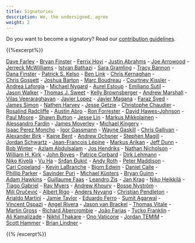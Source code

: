 ```yaml
---
title: Signatories
description: We, the undersigned, agree
weight: 2
---
```


Do you want to become a signatory? Read our [contribution guidelines](https://github.com/Minimum-CD/cd-manifesto/blob/master/CONTRIBUTING.md).

{{%excerpt%}}

[Dave&nbsp;Farley](https://www.linkedin.com/in/dave-farley-a67927)&nbsp;-
[Bryan&nbsp;Finster](https://www.linkedin.com/in/bryan-finster/)&nbsp;-
[Ferrix&nbsp;Hovi](https://www.linkedin.com/in/ferrix/)&nbsp;-
[Justin&nbsp;Abrahms](https://justin.abrah.ms/)&nbsp;-
[Joe&nbsp;Arrowood](https://www.linkedin.com/in/joearrowood/)&nbsp;-
[Jerreck&nbsp;McWilliams](https://www.linkedin.com/in/jerreck/)&nbsp;-
[Istvan&nbsp;Bathazi](https://www.linkedin.com/in/istvan-bathazi/)&nbsp;-
[Sara&nbsp;Gramling](https://www.linkedin.com/in/saragramling/)&nbsp;-
[Tracy&nbsp;Bannon](https://www.linkedin.com/in/tracylbannon/)&nbsp;-
[Dana&nbsp;Finster](https://www.linkedin.com/in/danafinster/)&nbsp;-
[Patrick&nbsp;S.&nbsp;Kelso](https://www.linkedin.com/in/patrickkelso/)&nbsp;-
[Ben&nbsp;Link](https://www.linkedin.com/in/benjamindlink/)&nbsp;-
[Chris&nbsp;Kernaghan](https://www.linkedin.com/in/chriskernaghan/)&nbsp;-
[Chris&nbsp;Gossett](https://www.linkedin.com/in/christopher-gossett-03b09347/)&nbsp;-
[Joshua&nbsp;Barton](https://www.linkedin.com/in/bartonjoshua/)&nbsp;-
[Marc&nbsp;Boudreau](https://www.linkedin.com/in/marc-boudreau)&nbsp;-
[Courtney&nbsp;Kissler](https://www.linkedin.com/in/courtney-kissler-0930681/)&nbsp;-
[Andrea&nbsp;Laforgia](https://www.linkedin.com/in/andrealaforgia/)&nbsp;-
[Michael&nbsp;Nygard](https://www.linkedin.com/in/mtnygard/)&nbsp;-
[Aurel&nbsp;Estoup](https://www.linkedin.com/in/aurel-estoup/)&nbsp;-
[Emiliano&nbsp;Sutil](https://www.linkedin.com/in/emiliano-sutil-77a2091b/)&nbsp;-
[Jason&nbsp;Walker](https://github.com/desktophero)&nbsp;-
[Thomas&nbsp;J.&nbsp;Sweet](https://www.linkedin.com/in/thomasjsweet/)&nbsp;-
[Kelly&nbsp;Brownsberger](https://www.linkedin.com/in/kellybrownsberger/)&nbsp;-
[Andrew&nbsp;Marshall](https://www.linkedin.com/in/ajmarshall2k/)&nbsp;-
[Vilas&nbsp;Veeraraghavan](https://www.linkedin.com/in/vilas-veeraraghavan/)&nbsp;-
[Javier&nbsp;Lopez](https://www.linkedin.com/in/javierlopezfernandez/)&nbsp;-
[Javier&nbsp;Magana](https://www.linkedin.com/in/javier-a-magana-98108/)&nbsp;-
[Faraz&nbsp;Syed](https://www.linkedin.com/in/farazsyed/)&nbsp;-
[James&nbsp;Simon](https://www.linkedin.com/in/jamesesimon/)&nbsp;-
[Nathen&nbsp;Harvey](https://twitter.com/nathenharvey)&nbsp;-
[Jesse&nbsp;Getzie](https://www.linkedin.com/in/jessegetzie/)&nbsp;-
[Christophe&nbsp;Chaudier](https://www.linkedin.com/in/cchaudier/)&nbsp;-
[Rosalind&nbsp;Radcliffe](https://www.linkedin.com/in/rosalind-radcliffe/)&nbsp;-
[Austin&nbsp;Abro](https://www.linkedin.com/in/austinabro/)&nbsp;-
[Ron&nbsp;Forrester](https://www.linkedin.com/in/ronforresterpdx/)&nbsp;-
[David&nbsp;Hawes-Johnson](https://www.linkedin.com/in/davidhawesjohnson/)&nbsp;-
[Paul&nbsp;Moore](https://www.linkedin.com/in/pdmoore2/)&nbsp;-
[Shawn&nbsp;Button](https://www.linkedin.com/in/shawnbutton/)&nbsp;-
[Jesse&nbsp;Lin](https://www.linkedin.com/in/jesse-lin/)&nbsp;-
[Markus&nbsp;Mikkolainen](https://www.linkedin.com/in/itmmti/)&nbsp;-
[Alessandro&nbsp;Fardin](https://www.linkedin.com/in/alessandro-fardin-61028b28/)&nbsp;-
[James&nbsp;Moverley](https://www.linkedin.com/in/jmoverley/)&nbsp;-
[Michael&nbsp;Kingery](https://www.linkedin.com/in/kingerymike/)&nbsp;-
[Isaac&nbsp;Perez&nbsp;Moncho](https://www.linkedin.com/in/isaac-perez-moncho-84922b6/)&nbsp;-
[Igor&nbsp;Gassmann](https://igassmann.me/)&nbsp;-
[Wayne&nbsp;Gaskill](https://www.linkedin.com/in/waynegaskill/)&nbsp;-
[Chris&nbsp;Gallivan](https://www.linkedin.com/in/christopher-gallivan-16a2b02/)&nbsp;-
[Alexander&nbsp;Birk](https://www.linkedin.com/in/alexander-birk-050625215/)&nbsp;-
[Kaine&nbsp;Bent](https://www.linkedin.com/in/ka1ne/)&nbsp;-
[Andrew&nbsp;Ochsner](https://www.linkedin.com/in/aochsner/)&nbsp;-
[Stephen&nbsp;Magill](https://www.linkedin.com/in/stephen-magill-2070a096/)&nbsp;-
[Jordan&nbsp;Schwartz](https://www.linkedin.com/in/jordanaschwartz/)&nbsp;-
[Jean-François&nbsp;Lépine](https://www.linkedin.com/in/jean-fran%C3%A7ois-l%C3%A9pine-6a122726/)&nbsp;-
[Markus&nbsp;Arikan](https://www.linkedin.com/in/marikan/)&nbsp;-
[Jeff&nbsp;Dunn](https://www.linkedin.com/in/jeffadunn/)&nbsp;-
[Bob&nbsp;Winter](https://www.linkedin.com/in/bob-winter)&nbsp;-
[Azlam&nbsp;Abdulsalam](https://www.linkedin.com/in/azlam)&nbsp;-
[Jos&nbsp;Hendriks](https://www.linkedin.com/in/jos-hendriks/)&nbsp;-
[Nathan&nbsp;Nicholson](https://www.linkedin.com/in/nathan-r-nicholson)&nbsp;-
[William&nbsp;H.&nbsp;Kirk](https://www.linkedin.com/in/whk/)&nbsp;-
[John&nbsp;Boyes](https://www.linkedin.com/in/john-boyes/)&nbsp;-
[Patrice&nbsp;Corbard](https://www.linkedin.com/in/patricecorbard/)&nbsp;-
[Dirk&nbsp;Lehmann](https://www.linkedin.com/in/dirk-lehmann-7712bb125/)&nbsp;-
[Niko&nbsp;Kivelä](https://www.linkedin.com/in/nikokivela/)&nbsp;-
[Vu&nbsp;Ha](https://www.linkedin.com/in/vuhacanada/)&nbsp;-
[Srđan&nbsp;Đukić](https://www.linkedin.com/in/srdandukic/)&nbsp;-
[Andy&nbsp;Roth](https://www.linkedin.com/in/andrewryanroth/)&nbsp;-
[Peter&nbsp;Maddison](https://www.linkedin.com/in/peter-maddison/)&nbsp;-
[Cari&nbsp;Copeland](https://www.linkedin.com/in/cacopela/)&nbsp;-
[Kevin&nbsp;LaBranche](https://www.linkedin.com/in/kevinlabranche/)&nbsp;-
[Bjorn&nbsp;Edwin](https://www.linkedin.com/in/bjornedwin/)&nbsp;-
[Daniel&nbsp;Calle](https://www.linkedin.com/in/danielcallesanchez/)&nbsp;-
[Phillip&nbsp;Parker](https://www.linkedin.com/in/phillipparkersoftware/)&nbsp;-
[Savinder&nbsp;Puri](https://www.linkedin.com/in/savinderpuri/)&nbsp;-
[Michael&nbsp;Küsters](https://www.linkedin.com/in/michaelkuesters/)&nbsp;-
[Bryan&nbsp;Guinn](https://www.linkedin.com/in/bryanjguinn/)&nbsp;-
[Adam&nbsp;Hawkins](https://www.linkedin.com/in/hi-adam-hawkins/)&nbsp;-
[Guillaume&nbsp;Faas](https://www.linkedin.com/in/guillaumefaas/)&nbsp;-
[Leandro&nbsp;Zis](https://www.linkedin.com/in/leandro-zis-140828191/)&nbsp;-
[Jan&nbsp;Krag](https://www.linkedin.com/in/jankrag/)&nbsp;-
[Niko&nbsp;Heikkilä](https://www.linkedin.com/in/nikoheikkila/)&nbsp;-
[Tiago&nbsp;Gabriel](https://www.linkedin.com/in/tgdraugr/)&nbsp;-
[Ray&nbsp;Myers](https://www.linkedin.com/in/cadrlife/)&nbsp;-
[Andrew&nbsp;Khoury](https://www.linkedin.com/in/drewkhoury/)&nbsp;-
[Bosse&nbsp;Nyström](https://www.linkedin.com/in/bossenystrom/)&nbsp;-
[Mili&nbsp;Oručević](https://www.linkedin.com/in/milio/)&nbsp;-
[Albert&nbsp;Rigo](https://www.linkedin.com/in/albertrigo/)&nbsp;-
[Anders&nbsp;Nyvang](https://www.linkedin.com/in/andersnyvang/)&nbsp;-
[Christian&nbsp;Pendleton](https://www.linkedin.com/in/christian-pendleton/)&nbsp;-
[Arialdo&nbsp;Martini](https://arialdomartini.github.io)&nbsp;-
[Jamie&nbsp;Taylor](https://www.linkedin.com/in/%F0%9F%91%A8%E2%80%8D%F0%9F%92%BB-jamie-taylor-57602959/)&nbsp;-
[Eduardo&nbsp;Ferro](https://www.linkedin.com/in/eferro/)&nbsp;-
[Sumit&nbsp;Agarwal](https://www.linkedin.com/in/agarwalsumitcloudarchitect)&nbsp;-
[Vincent&nbsp;Ospazi](https://www.linkedin.com/in/vincentospazi/)&nbsp;-
[Angel&nbsp;Rivera](https://www.linkedin.com/in/punkdata/)&nbsp;-
[Jason&nbsp;van&nbsp;Brackel](https://www.linkedin.com/in/jason-van-brackel/)&nbsp;-
[Thomas&nbsp;Vitale](https://www.linkedin.com/in/vitalethomas/)&nbsp;-
[Martin&nbsp;Gross](https://www.linkedin.com/in/martingrossfluxum/)&nbsp;-
[Richard&nbsp;Abercrombie](https://www.linkedin.com/in/richard-abercrombie-b110151b4)&nbsp;-
[João&nbsp;Farias](https://www.linkedin.com/in/joaogfarias/)&nbsp;-
[Tycko&nbsp;Franklin](https://www.linkedin.com/in/tyckofranklin/)&nbsp;-
[Ali&nbsp;Kamalizade](https://www.linkedin.com/in/alikamalizade/)&nbsp;-
[Nikhil&nbsp;Thakare](https://www.linkedin.com/in/nikhilsthakare/)&nbsp;-
[Ono&nbsp;Vaticone](https://www.linkedin.com/in/onoratovaticone/)&nbsp;-
[Jordan&nbsp;TEMIM](https://www.linkedin.com/in/jordan-temim/)&nbsp;-
[Scott&nbsp;Hammer](https://www.linkedin.com/in/sahammer/)&nbsp;-
[Brian&nbsp;Lindner](https://www.linkedin.com/in/brianlindner/)&nbsp;-

{{% /excerpt%}}
